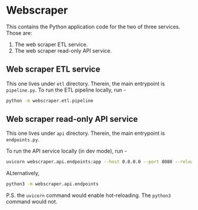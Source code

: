 # Webscraper

This contains the Python application code for the two of three services. Those are:
1. The web scraper ETL service.
2. The web scraper read-only API service.

## Web scraper ETL service

This one lives under `etl` directory. Therein, the main entrypoint is `pipeline.py`. 
To run the ETL pipeline locally, run -

```bash
python -m webscraper.etl.pipeline
```


## Web scraper read-only API service

This one lives under `api` directory. Therein, the main entrypoint is `endpoints.py`.

To run the API service locally (in dev mode), run - 

```bash
uvicorn webscraper.api.endpoints:app --host 0.0.0.0 --port 8080 --reload
```

ALternatively,

```bash
python3 -m webscraper.api.endpoints
```

P.S. the `uvicorn` command would enable hot-reloading. The `python3` command would not. 